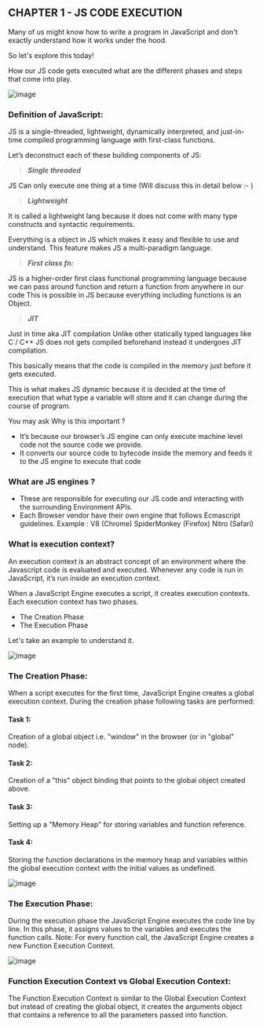 ## CHAPTER 1 - JS CODE EXECUTION

Many of us might know how to write a program in JavaScript and don't exactly understand how it works under the hood.

So let's explore this today!

How our JS code gets executed what are the different phases and steps that come into play.

![image](https://user-images.githubusercontent.com/42679346/126876041-c107ca41-331f-49b2-9969-4306fcf865a4.png)


### Definition of JavaScript:

JS is a single-threaded, lightweight, dynamically interpreted, and just-in-time compiled programming language with first-class functions.

Let’s deconstruct each of these building components of JS:

> **_Single threaded_**

JS Can only execute one thing at a time (Will discuss this in detail below :- )

> **_Lightweight_**

It is called a lightweight lang because it does not come with many type constructs and syntactic requirements.

Everything is a object in JS which makes it easy and flexible to use and understand.
This feature makes JS a multi-paradigm language.

> **_First class fn:_**

JS is a higher-order first class functional programming language because we can pass around function and return a function from anywhere in our code
This is possible in JS because everything including functions is an Object.

> **_JIT_**

Just in time aka JIT compilation
Unlike other statically typed languages like C / C++
JS does not gets compiled beforehand instead it undergoes JIT compilation.

This basically means that the code is compiled in the memory just before it gets executed.

This is what makes JS dynamic because it is decided at the time of execution that what type a variable will store and it can change during the course of program.

You may ask Why is this important ?

- It’s because our browser’s JS engine can only execute machine level code not the source code we provide.
- It converts our source code to bytecode inside the memory and feeds it to the JS engine to execute that code

### What are JS engines ?

- These are responsible for executing our JS code and interacting with the surrounding Environment APIs.
- Each Browser vendor have their own engine that follows Ecmascript guidelines.
  Example : V8 (Chrome) SpiderMonkey (Firefox) Nitro (Safari)

### What is execution context?

An execution context is an abstract concept of an environment where the Javascript code is evaluated and executed. Whenever any code is run in JavaScript, it’s run inside an execution context.

When a JavaScript Engine executes a script, it creates execution contexts. Each execution context has two phases.

- The Creation Phase
- The Execution Phase

Let's take an example to understand it.

![image](https://user-images.githubusercontent.com/42679346/126876053-d455a66e-c83f-4c6b-9513-159618be3dc1.png)


### The Creation Phase:

When a script executes for the first time, JavaScript Engine creates a global execution context. During the creation phase following tasks are performed:

#### Task 1:

Creation of a global object i.e. "window" in the browser (or in "global" node).

#### Task 2:

Creation of a "this" object binding that points to the global object created above.

#### Task 3:

Setting up a "Memory Heap" for storing variables and function reference.

#### Task 4:

Storing the function declarations in the memory heap and variables within the global execution context with the initial values as undefined.

![image](https://user-images.githubusercontent.com/42679346/126876059-1bdcb9a8-2539-4fa9-9034-aa1679a51572.png)


### The Execution Phase:

During the execution phase the JavaScript Engine executes the code line by line. In this phase, it assigns values to the variables and executes the function calls.
Note: For every function call, the JavaScript Engine creates a new Function Execution Context.

![image](https://user-images.githubusercontent.com/42679346/126876063-c4f40ee3-dff2-4cd5-8a51-199b1ca74088.png)

### Function Execution Context vs Global Execution Context:

The Function Execution Context is similar to the Global Execution Context but instead of creating the global object, it creates the arguments object that contains a reference to all the parameters passed into function.
